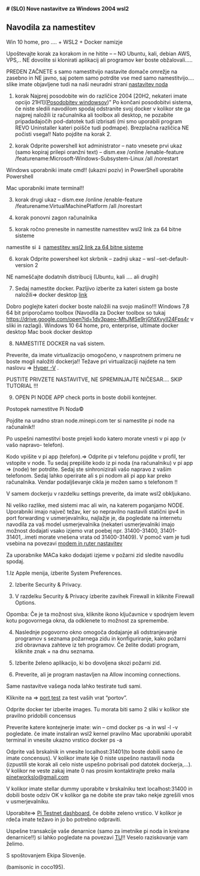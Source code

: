 **# (SLO) Nove nastavitve za Windows 2004 wsl2**

## Navodila za namestitev

Win 10 home, pro …. + WSL2 + Docker namizje

Upoštevajte korak za korakom in ne hitite – – NO Ubuntu, kali, debian AWS, VPS,.. NE dovolite si klonirati aplikacij ali programov ker boste obžalovali…..

PREDEN ZAČNETE s samo  namestitvijo nastavite domače omrežje na zasebno in NE javno, saj potem samo potrdite vse med samo namestitvijo….
slike imate objavljene tudi na naši neuradni strani [nastavitev noda](https://www.pinetwork.si/ios/)

1. korak Najprej posodobite win do različice 2004 [20H2, nekateri imate opcijo 21H1]([Posodobitev windowsov](https://support.microsoft.com/en-us/help/4028685/windows-10-get-the-update))” Po končani posodobitvi sistema, če niste sledili navodilom spodaj odstranite svoj docker v kolikor ste ga najprej naložili iz računalnika ali toolbox ali desktop, ne pozabite pripadadajočih pod-datotek tudi izbrisati (mi smo uporabili program REVO Uninstaller kateri poišče tudi podmape). Brezplačna različica NE počisti vsega!! Nato pojdite na korak 2.

2. korak Odprite powershell kot administrator – nato vnesete prvi ukaz (samo kopiraj prilepi oranžni text) – dism.exe /online /enable-feature /featurename:Microsoft-Windows-Subsystem-Linux /all /norestart

Windows uporabniki imate cmd!! (ukazni poziv) in PowerShell uporabite Powershell 

Mac uporabniki imate terminal!!

3. korak drugi ukaz – dism.exe /online /enable-feature /featurename:VirtualMachinePlatform /all /norestart

4. korak ponovni zagon računalnika

5. korak ročno prenesite in namestite namestitev wsl2 link za 64 bitne sisteme 

namestite si ⇓
[namestitev wsl2 link za 64 bitne sisteme ](https://wslstorestorage.blob.core.windows.net/wslblob/wsl_update_x64.msi)

6. korak Odprite powersheel kot skrbnik – zadnji ukaz – wsl –set-default-version 2

NE nameščajte dodatnih distribucij (Ubuntu, kali …. ali drugih)

7. Sedaj namestite docker. Pazljivo izberite za kateri sistem ga boste naložili⇒ docker desktop [link](https://docs.docker.com/release-notes/)

Dobro poglejte kateri docker boste naložili na svojo mašino!!!
Windows 7,8  64 bit priporočamo toolbox (Navodila za Docker toolbox so tukaj https://drive.google.com/open?id=1dv3paeo-MhJMSe9rjGfdXvylI24Fps4r v sliki in razlagi).
Windows 10 64 home, pro, enterprise, ultimate docker desktop
Mac book docker desktop

8. NAMESTITE DOCKER na vaš sistem.

Preverite, da imate virtualizacijo omogočeno, v nasprotnem primeru ne boste mogli naložiti dockerja!! Težave pri virtualizaciji najdete na tem naslovu ⇒ [Hyper -V](https://techcommunity.microsoft.com/t5/itops-talk-blog/step-by-step-enabling-hyper-v-for-use-on-windows-10/ba-p/267945) .

PUSTITE PRIVZETE NASTAVITVE, NE SPREMINJAJTE NIČESAR…. SKIP TUTORIAL !!!

9. OPEN PI NODE APP check ports in boste dobili kontejner.

Postopek namestitve Pi Noda©

Pojdite na uradno stran node.minepi.com ter si namestite pi node na računalnik!!

Po uspešni namestitvi boste prejeli kodo katero morate vnesti v pi app (v vašo napravo- telefon).

Kodo vpišite v  pi app (telefon).⇒ Odprite pi v telefonu pojdite v profil, ter vstopite v node. Tu sedaj prepišite kodo iz pi noda (na računalniku) v pi app ⇒ (node) ter potrdite. Sedaj ste sinhronizirali vašo napravo z vašim telefonom. Sedaj lahko operirate ali s pi nodom ali pi app kar preko računalnika. Vendar podaljševanje cikla je možen samo s telefonom !!

V samem dockerju v razdelku settings preverite, da imate wsl2 obkljukano.

Ni veliko razlike, med sistemi mac ali win, na katerem poganjamo NODE. Uporabniki imajo največ težav, ker so nepravilno nastavili statični ipv4 in port forwarding v usmerjevalniku, najlažje je, da pogledate na internetu navodila za vaš model usmerjevalnika (nekateri usmerjevalniki imajo možnost dodajati vsako izjemo vrat poebej npr. 31400-31400, 31401-31401,..imeti morate vnešena vrata od 31400-31409). V pomoč vam je tudi vsebina na povezavi [modem in ruter nastavitev](https://www.pinetwork.si/modem-in-ruter-nastavitve/)

Za uporabnike MACa kako dodajati izjeme v požarni zid sledite navodilu spodaj.

1.Iz Apple  menija, izberite System Preferences.

2. Izberite Security & Privacy.

3. V razdelku Security & Privacy izberite zavihek Firewall in kliknite Firewall Options.

Opomba: Če je ta možnost siva, kliknite ikono ključavnice v spodnjem levem kotu pogovornega okna, da odklenete to možnost za spremembe.

4. Naslednje pogovorno okno omogoča dodajanje ali odstranjevanje programov s seznama požarnega zidu in konfiguriranje, kako požarni zid obravnava zahteve iz teh programov. Če želite dodati program, kliknite znak + na dnu seznama.

5. Izberite želeno aplikacijo, ki bo dovoljena skozi požarni zid.

6. Preverite, ali je program nastavljen na Allow incoming connections.

Same nastavitve vašega noda lahko testirate tudi sami.

Kliknite na ⇒ [port test](https://www.ipfingerprints.com/portscan.php) za test vaših vrat “portov”.

Odprite docker ter izberite images. Tu morata biti samo 2 sliki v kolikor ste pravilno pridobili concensus 

Preverite katere kontejnerje imate:
win – cmd
docker ps -a
in
wsl -l -v
pogledate. če imate instaliran wsl2 kernel pravilno
Mac uporabniki uporabit terminal in vnesite ukazno vrstico
docker ps -a

Odprite vaš brskalnik in vnesite localhost:31401(to boste dobili samo če imate concensus). V kolikor imate kje 0 niste uspešno nastavili noda (izpustili ste korak ali celo niste uspešno pobrisali pod datotek dockerja,…). V kolikor ne veste zakaj imate 0 nas prosim kontaktirajte preko maila pinetworkslo@gmail.com

V kolikor imate stellar dummy uporabite v brskalniku text localhost:31400 in dobili boste odziv OK v kolikor ga ne dobite ste prav tako nekje zgrešili vnos v usmerjevalniku.

Uporabite⇒ [Pi Testnet dashboard](http://dashboard.pi-blockchain.net/), če dobite zeleno vrstico. V kolikor je rdeča imate težavo in jo bo potrebno odpraviti.

Uspešne transakcije vaše denarnice (samo za imetnike pi noda in kreirane denarnice!!) si lahko pogledate na povezavi [TU](https://pi-blockchain.net/ledgers)!! Veselo raziskovanje vam želimo.

S spoštovanjem Ekipa Slovenije.

(bamisonic in coco195).
